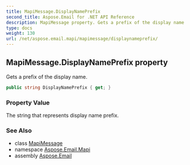 ```yaml
---
title: MapiMessage.DisplayNamePrefix
second_title: Aspose.Email for .NET API Reference
description: MapiMessage property. Gets a prefix of the display name
type: docs
weight: 130
url: /net/aspose.email.mapi/mapimessage/displaynameprefix/
---
```

## MapiMessage.DisplayNamePrefix property

Gets a prefix of the display name.

```csharp
public string DisplayNamePrefix { get; }
```

### Property Value

The string that represents display name prefix.

### See Also

* class [MapiMessage](../)
* namespace [Aspose.Email.Mapi](../../mapimessage/)
* assembly [Aspose.Email](../../../)


